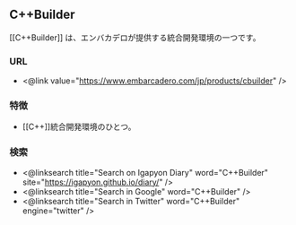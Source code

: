 ## C++Builder

[[C++Builder]] は、エンバカデロが提供する統合開発環境の一つです。

### URL

* <@link value="https://www.embarcadero.com/jp/products/cbuilder" />

### 特徴

* [[C++]]統合開発環境のひとつ。

### 検索

* <@linksearch title="Search on Igapyon Diary" word="C++Builder" site="https://igapyon.github.io/diary/" />
* <@linksearch title="Search in Google" word="C++Builder" />
* <@linksearch title="Search in Twitter" word="C++Builder" engine="twitter" />

